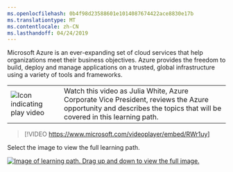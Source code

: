 ```yaml
---
ms.openlocfilehash: 0b4f98d23588601e1014087674422ace8830e17b
ms.translationtype: MT
ms.contentlocale: zh-CN
ms.lasthandoff: 04/24/2019
---
```

Microsoft Azure is an ever-expanding set of cloud services that help organizations meet their business objectives. Azure provides the freedom to build, deploy and manage applications on a trusted, global infrastructure using a variety of tools and frameworks.

|  |  |
| ------------ | -------------| 
|![Icon indicating play video](../media/video_icon.png)|Watch this video as Julia White, Azure Corporate Vice President, reviews the Azure opportunity and describes the topics that will be covered in this learning path.|

>[!VIDEO https://www.microsoft.com/videoplayer/embed/RWr1uy]

Select the image to view the full learning path.

[ ![Image of learning path. Drag up and down to view the full image.](../media/Intro_IC_Thumbnail.png) ](../media/MBA_Intro_IC_Infographic_FullJourney.png#lightbox)